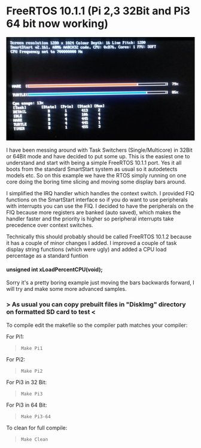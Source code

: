 # FreeRTOS 10.1.1 (Pi 2,3 32Bit and Pi3 64 bit now working)
![](https://github.com/LdB-ECM/Docs_and_Images/blob/master/Images/FreeRTOS.jpg?raw=true)
>
I have been messing around with Task Switchers (Single/Multicore) in 32Bit or 64Bit mode and have decided to put some up. This is the easiest one to understand and start with being a simple FreeRTOS 10.1.1 port. Yes it all boots from the standard SmartStart system as usual so it autodetects models etc.  So on this example we have the RTOS simply running on one core doing the boring time slicing and moving some display bars around. 
>
I simplified the IRQ handler which handles the context switch. I provided FIQ functions on the SmartStart interface so if you do want to use peripherals with interrupts you can use the FIQ. I decided to have the peripherals on the FIQ because more registers are banked (auto saved), which makes the handler faster and the priority is higher so peripheral interrupts take precedence over context switches. 
>
Technically this should probably should be called FreeRTOS 10.1.2 because it has a couple of minor changes I added. I improved a couple of task display string functions (which were ugly) and added a CPU load percentage as a standard funtion
#### unsigned int xLoadPercentCPU(void);
>
Sorry it's a pretty boring example just moving the bars backwards forward, I will try and make some more advanced samples.
>
### > As usual you can copy prebuilt files in "DiskImg" directory on formatted SD card to test <

To compile edit the makefile so the compiler path matches your compiler:
>
For Pi1: 
>     Make Pi1
For Pi2:
>     Make Pi2
For Pi3 in 32 Bit:
>     Make Pi3
For Pi3 in 64 Bit:
>     Make Pi3-64     
     
To clean for full compile:     
>     Make Clean
     



